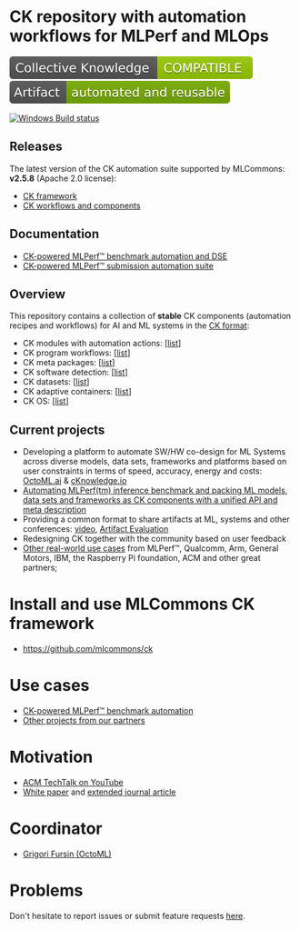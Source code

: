# CK repository with automation workflows for MLPerf and MLOps

[![compatibility](https://github.com/ctuning/ck-guide-images/blob/master/ck-compatible.svg)](https://github.com/mlcommons/ck)
[![automation](https://github.com/ctuning/ck-guide-images/blob/master/ck-artifact-automated-and-reusable.svg)](https://cTuning.org/ae)

[![Windows Build status](https://ci.appveyor.com/api/projects/status/sgmfvegn78svfss0?svg=true)](https://ci.appveyor.com/project/gfursin/ck-mlops)

## Releases

The latest version of the CK automation suite supported by MLCommons: **v2.5.8** (Apache 2.0 license):
* [CK framework](https://github.com/mlcommons/ck/releases/tag/V2.5.8)
* [CK workflows and components](https://github.com/mlcommons/ck-mlops)

## Documentation

* [CK-powered MLPerf&trade; benchmark automation and DSE](https://github.com/mlcommons/ck/blob/master/docs/mlperf-automation/README.md)
* [CK-powered MLPerf&trade; submission automation suite](https://github.com/mlcommons/ck-mlops/tree/main/module/bench.mlperf.inference)

## Overview

This repository contains a collection of **stable** CK components (automation recipes and workflows)
for AI and ML systems in the [CK format](https://arxiv.org/pdf/2011.01149.pdf):

* CK modules with automation actions: [[list](https://github.com/mlcommons/ck/tree/master/ck/repo/module)]
* CK program workflows: [[list]( https://cKnowledge.io/programs )]
* CK meta packages: [[list]( https://cKnowledge.io/packages )]
* CK software detection: [[list]( https://cKnowledge.io/soft )]
* CK datasets: [[list]( https://cKnowledge.io/c/dataset )]
* CK adaptive containers: [[list]( https://cKnowledge.io/c/docker )]
* CK OS: [[list]( https://cKnowledge.io/c/os )]

## Current projects
* Developing a platform to automate SW/HW co-design for ML Systems across diverse models, data sets, frameworks and platforms based on user constraints in terms of speed, accuracy, energy and costs: [OctoML.ai](https://OctoML.ai) & [cKnowledge.io](https://cKnowledge.io)
* [Automating MLPerf(tm) inference benchmark and packing ML models, data sets and frameworks as CK components with a unified API and meta description](https://github.com/mlcommons/ck/blob/master/docs/mlperf-automation/README.md)
* Providing a common format to share artifacts at ML, systems and other conferences: [video](https://youtu.be/DIkZxraTmGM), [Artifact Evaluation](https://cTuning.org/ae)
* Redesigning CK together with the community based on user feedback
* [Other real-world use cases](https://cKnowledge.org/partners.html) from MLPerf&trade;, Qualcomm, Arm, General Motors, IBM, the Raspberry Pi foundation, ACM and other great partners;


# Install and use MLCommons CK framework

* https://github.com/mlcommons/ck

# Use cases

* [CK-powered MLPerf&trade; benchmark automation](https://github.com/ctuning/mlcommons/blob/master/docs/mlperf-automation/README.md)
* [Other projects from our partners]( https://cKnowledge.org/partners.html )

# Motivation

* [ACM TechTalk on YouTube](https://www.youtube.com/watch?=7zpeIVwICa4)
* [White paper](https://arxiv.org/pdf/2006.07161.pdf) and [extended journal article](https://arxiv.org/pdf/2011.01149.pdf)

# Coordinator

* [Grigori Fursin (OctoML)](https://fursin.net)

# Problems

Don't hesitate to report issues or submit feature requests [here](https://github.com/mlcommons/ck-mlops/issues).
